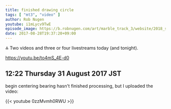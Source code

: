 ```yaml
---
title: finished drawing circle
tags: [ "mt3", "video" ]
author: Rob Nugen
youtube: i1mLycv9TwE
episode_image: https://b.robnugen.com/art/marble_track_3/website/2018_sep_02_mt3_placeholder.png
date: 2017-08-28T19:37:20+09:00
---
```


⁂ Two videos and three or four livestreams today (and tonight).

https://youtu.be/to4mS_4E-d0

## 12:22 Thursday 31 August 2017 JST

begin centering bearing hasn't finished processing, but I uploaded the
video:

{{< youtube 0zzMvmh0RWU >}}
